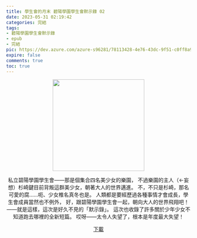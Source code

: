 ```yaml
---
title: 學生會的月末 碧陽學園學生會默示錄 02
date: 2023-05-31 02:19:42
categories: 完結
tags:
- 碧陽學園學生會默示錄
- epub
- 完結
pic: https://dev.azure.com/azure-s96281/78113428-4e76-43dc-9f51-c0ff8a913055/_apis/git/repositories/a379171b-de46-4c10-9b0d-00da23959885/items?path=/Epub%20Cover/%E7%A2%A7%E9%99%BD%E5%AD%B8%E5%9C%92%E5%AD%B8%E7%94%9F%E6%9C%83%E9%BB%98%E7%A4%BA%E9%8C%84-02.webp&versionDescriptor%5BversionOptions%5D=0&versionDescriptor%5BversionType%5D=0&versionDescriptor%5Bversion%5D=main&resolveLfs=true&%24format=octetStream&api-version=5.0
expire: false
comments: true
toc: true
---
```


<div style="text-align:center" class="kratos-post-content">

<img width="250px" src="https://dev.azure.com/azure-s96281/78113428-4e76-43dc-9f51-c0ff8a913055/_apis/git/repositories/a379171b-de46-4c10-9b0d-00da23959885/items?path=/Epub%20Cover/%E7%A2%A7%E9%99%BD%E5%AD%B8%E5%9C%92%E5%AD%B8%E7%94%9F%E6%9C%83%E9%BB%98%E7%A4%BA%E9%8C%84-02.webp&versionDescriptor%5BversionOptions%5D=0&versionDescriptor%5BversionType%5D=0&versionDescriptor%5Bversion%5D=main&resolveLfs=true&%24format=octetStream&api-version=5.0">

<p>
私立碧陽學園學生會——那是個集合四名美少女的樂園，
不過樂園的主人（←妄想）杉崎鍵目前背叛這群美少女，朝著大人的世界邁進。
不，不只是杉崎，那名可愛的腐……呃、少女椎名真冬也是。
人類都是要經歷過各種事情才會成長，學生會成員當然也不例外，
好，跟碧陽學園學生會一起，朝向大人的世界飛翔吧！
——就是這樣，這次是好久不見的「默示錄」。
這次也收錄了許多關於少年少女不知道跑去哪裡的全新短篇。
哎呀——太令人失望了，根本是年度最大失望！
</p>

<p>
<a href="https://epubdatabase.azurewebsites.net/EBOOKS/EPUB/完結/新碧陽學園生徒會議事錄/學生會的月末 碧陽學園學生會默示錄2.epub?download=1">下載</a>
</p>

</div>